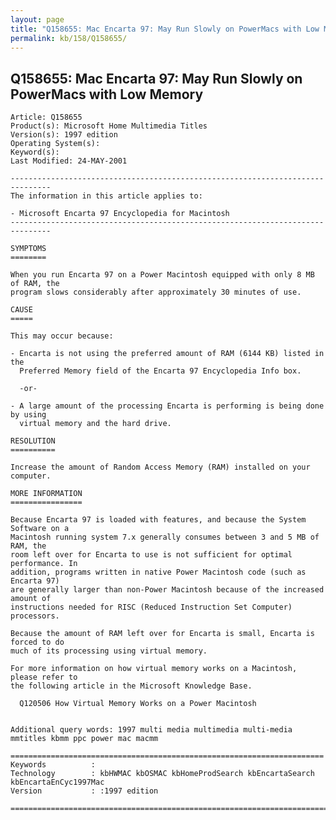 ```yaml
---
layout: page
title: "Q158655: Mac Encarta 97: May Run Slowly on PowerMacs with Low Memory"
permalink: kb/158/Q158655/
---
```


## Q158655: Mac Encarta 97: May Run Slowly on PowerMacs with Low Memory

	Article: Q158655
	Product(s): Microsoft Home Multimedia Titles
	Version(s): 1997 edition
	Operating System(s): 
	Keyword(s): 
	Last Modified: 24-MAY-2001
	
	-------------------------------------------------------------------------------
	The information in this article applies to:
	
	- Microsoft Encarta 97 Encyclopedia for Macintosh 
	-------------------------------------------------------------------------------
	
	SYMPTOMS
	========
	
	When you run Encarta 97 on a Power Macintosh equipped with only 8 MB of RAM, the
	program slows considerably after approximately 30 minutes of use.
	
	CAUSE
	=====
	
	This may occur because:
	
	- Encarta is not using the preferred amount of RAM (6144 KB) listed in the
	  Preferred Memory field of the Encarta 97 Encyclopedia Info box.
	
	  -or-
	
	- A large amount of the processing Encarta is performing is being done by using
	  virtual memory and the hard drive.
	
	RESOLUTION
	==========
	
	Increase the amount of Random Access Memory (RAM) installed on your computer.
	
	MORE INFORMATION
	================
	
	Because Encarta 97 is loaded with features, and because the System Software on a
	Macintosh running system 7.x generally consumes between 3 and 5 MB of RAM, the
	room left over for Encarta to use is not sufficient for optimal performance. In
	addition, programs written in native Power Macintosh code (such as Encarta 97)
	are generally larger than non-Power Macintosh because of the increased amount of
	instructions needed for RISC (Reduced Instruction Set Computer) processors.
	
	Because the amount of RAM left over for Encarta is small, Encarta is forced to do
	much of its processing using virtual memory.
	
	For more information on how virtual memory works on a Macintosh, please refer to
	the following article in the Microsoft Knowledge Base.
	
	  Q120506 How Virtual Memory Works on a Power Macintosh
	
	
	Additional query words: 1997 multi media multimedia multi-media mmtitles kbmm ppc power mac macmm
	
	======================================================================
	Keywords          :  
	Technology        : kbHWMAC kbOSMAC kbHomeProdSearch kbEncartaSearch kbEncartaEnCyc1997Mac
	Version           : :1997 edition
	
	=============================================================================
	
